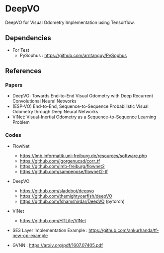 # DeepVO
DeepVO for Visual Odometry Implementation using Tensorflow.

## Dependencies

- For Test
  - PySophus : https://github.com/arntanguy/PySophus

## References

### Papers

- DeepVO: Towards End-to-End Visual Odometry with Deep Recurrent Convolutional Neural Networks
- (ESP-VO) End-to-End, Sequence-to-Sequence Probabilistic Visual Odometry through Deep Neural Networks
- VINet: Visual-Inertial Odometry as a Sequence-to-Sequence Learning Problem

### Codes

- FlowNet
  - https://lmb.informatik.uni-freiburg.de/resources/software.php
  - https://github.com/jgorgenucsd/corr_tf
  - https://github.com/lmb-freiburg/flownet2
  - https://github.com/sampepose/flownet2-tf

- DeepVO
  - https://github.com/sladebot/deepvo
  - https://github.com/themightyoarfish/deepVO
  - https://github.com/fshamshirdar/DeepVO (pytorch)

- VINet
  - https://github.com/HTLife/VINet

- SE3 Layer Implementation Example : https://github.com/ankurhanda/tf-new-op-example
- GVNN : https://arxiv.org/pdf/1607.07405.pdf